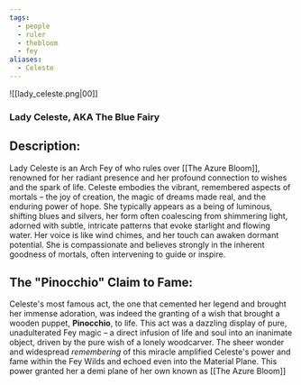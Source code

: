 ```yaml
---
tags:
  - people
  - ruler
  - thebloom
  - fey
aliases:
  - Celeste
---
```

![[lady_celeste.png|00]]
### **Lady Celeste, AKA The Blue Fairy**

## **Description:** 
Lady Celeste is an Arch Fey of who rules over [[The Azure Bloom]], renowned for her radiant presence and her profound connection to wishes and the spark of life. Celeste embodies the vibrant, remembered aspects of mortals – the joy of creation, the magic of dreams made real, and the enduring power of hope. She typically appears as a being of luminous, shifting blues and silvers, her form often coalescing from shimmering light, adorned with subtle, intricate patterns that evoke starlight and flowing water. Her voice is like wind chimes, and her touch can awaken dormant potential. She is compassionate and believes strongly in the inherent goodness of mortals, often intervening to guide or inspire. 

## **The "Pinocchio" Claim to Fame:** 
Celeste's most famous act, the one that cemented her legend and brought her immense adoration, was indeed the granting of a wish that brought a wooden puppet, **Pinocchio**, to life. This act was a dazzling display of pure, unadulterated Fey magic – a direct infusion of life and soul into an inanimate object, driven by the pure wish of a lonely woodcarver. The sheer wonder and widespread _remembering_ of this miracle amplified Celeste's power and fame within the Fey Wilds and echoed even into the Material Plane. This power granted her a demi plane of her own known as [[The Azure Bloom]]